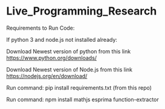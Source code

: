 # Live_Programming_Research

Requirements to Run Code:

If python 3 and node.js not installed already:

Download Newest version of python from this link https://www.python.org/downloads/
  
Download Newest version of Node.js from this link https://nodejs.org/en/download/



Run command: pip install requirements.txt (from this repo)

Run command: npm install mathjs esprima function-extractor


  
